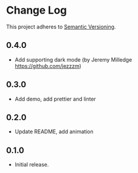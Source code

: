 # Change Log
This project adheres to [Semantic Versioning](http://semver.org/).

## 0.4.0

* Add supporting dark mode (by Jeremy Milledge https://github.com/jezzzm)

## 0.3.0

* Add demo, add prettier and linter

## 0.2.0

* Update README, add animation

## 0.1.0

* Initial release.
